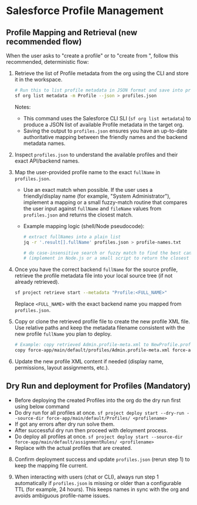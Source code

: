 # Salesforce Profile Management

## Profile Mapping and Retrieval (new recommended flow)

When the user asks to "create a profile" or to "create from <source profile>", follow this recommended, deterministic flow:

1. Retrieve the list of Profile metadata from the org using the CLI and store it in the workspace.

    ```bash
    # Run this to list profile metadata in JSON format and save into profiles.json
    sf org list metadata -m Profile --json > profiles.json
    ```

    Notes:

    - This command uses the Salesforce CLI SLI (`sf org list metadata`) to produce a JSON list of available Profile metadata in the target org.
    - Saving the output to `profiles.json` ensures you have an up-to-date authoritative mapping between the friendly names and the backend metadata names.

2. Inspect `profiles.json` to understand the available profiles and their exact API/backend names.

3. Map the user-provided profile name to the exact `fullName` in `profiles.json`.

    - Use an exact match when possible. If the user uses a friendly/display name (for example, "System Administrator"), implement a mapping or a small fuzzy-match routine that compares the user input against `fullName` and `fileName` values from `profiles.json` and returns the closest match.

    - Example mapping logic (shell/Node pseudocode):

        ```bash
        # extract fullNames into a plain list
        jq -r '.result[].fullName' profiles.json > profile-names.txt

        # do case-insensitive search or fuzzy match to find the best candidate
        # (implement in Node.js or a small script to return the closest fullName)
        ```

4. Once you have the correct backend `fullName` for the source profile, retrieve the profile metadata file into your local source tree (if not already retrieved).

    ```bash
    sf project retrieve start --metadata "Profile:<FULL_NAME>"
    ```

    Replace `<FULL_NAME>` with the exact backend name you mapped from `profiles.json`.

5. Copy or clone the retrieved profile file to create the new profile XML file. Use relative paths and keep the metadata filename consistent with the new profile `fullName` you plan to deploy.

    ```bash
    # Example: copy retrieved Admin.profile-meta.xml to NewProfile.profile-meta.xml
    copy force-app/main/default/profiles/Admin.profile-meta.xml force-app/main/default/profiles/NewProfile.profile-meta.xml
    ```

6. Update the new profile XML content if needed (display name, permissions, layout assignments, etc.).

## Dry Run and deployment for Profiles (Mandatory)

- Before deploying the created Profiles into the org do the dry run first using below command
- Do dry run for all profiles at once.
  `sf project deploy start --dry-run --source-dir force-app/main/default/Profiles/
<profilename>`
- If got any errors after dry run solve them.
- After successful dry run then proceed with deloyment process.
- Do deploy all profiles at once.
  `sf project deploy start --source-dir force-app/main/default/assignmentRules/
<profilename>`
- Replace <profilename> with the actual profiles that are created.

8. Confirm deployment success and update `profiles.json` (rerun step 1) to keep the mapping file current.

9. When interacting with users (chat or CLI), always run step 1 automatically if `profiles.json` is missing or older than a configurable TTL (for example, 24 hours). This keeps names in sync with the org and avoids ambiguous profile-name issues.
